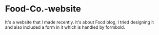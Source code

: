 # Food-Co.-website
It's a website that I made recently. It's about Food blog, I tried designing it and also included a form in it which is handled by formbold. 
